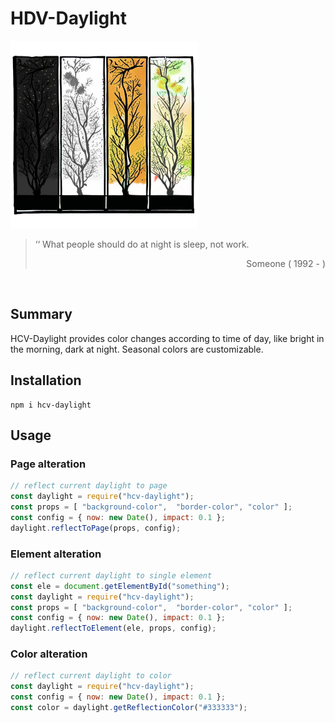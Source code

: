 # HDV-Daylight

<img src="img/title.png" width="300px">

<blockquote>
    <p>
        ‘‘ What people should do at night is sleep, not work.
    </p>
    <p align="right">
        Someone ( 1992 - )
    </p>
</blockquote>
<br>

## Summary
HCV-Daylight provides color changes according to time of day, like bright in the morning, dark at night. Seasonal colors are customizable.

## Installation
```
npm i hcv-daylight
```

## Usage
### Page alteration
```javascript
// reflect current daylight to page
const daylight = require("hcv-daylight");
const props = [ "background-color",  "border-color", "color" ];
const config = { now: new Date(), impact: 0.1 };
daylight.reflectToPage(props, config);
```

### Element alteration
```javascript
// reflect current daylight to single element
const ele = document.getElementById("something");
const daylight = require("hcv-daylight");
const props = [ "background-color",  "border-color", "color" ];
const config = { now: new Date(), impact: 0.1 };
daylight.reflectToElement(ele, props, config);
```

### Color alteration
```javascript
// reflect current daylight to color
const daylight = require("hcv-daylight");
const config = { now: new Date(), impact: 0.1 };
const color = daylight.getReflectionColor("#333333");
```